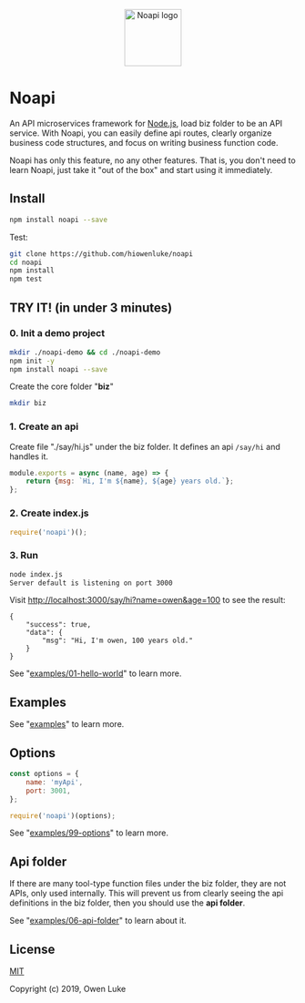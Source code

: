 <p align="center"><img width="100" src="https://raw.githubusercontent.com/hiowenluke/noapi/master/doc/images/logo.png" alt="Noapi logo" /></p>

# Noapi

An API microservices framework for [Node.js](https://nodejs.org), load biz folder to be an API service. With Noapi, you can easily define api routes, clearly organize business code structures, and focus on writing business function code. 

Noapi has only this feature, no any other features. That is, you don't need to learn Noapi, just take it "out of the box" and start using it immediately.

## Install

```sh
npm install noapi --save
```

Test:
```sh
git clone https://github.com/hiowenluke/noapi
cd noapi
npm install
npm test
```

## TRY IT! (in under 3 minutes)

### 0. Init a demo project

```sh
mkdir ./noapi-demo && cd ./noapi-demo
npm init -y
npm install noapi --save
```

Create the core folder "**biz**"

```sh
mkdir biz
```

### 1. Create an api

Create file "./say/hi.js" under the biz folder. It defines an api `/say/hi` and handles it.

```js
module.exports = async (name, age) => {
    return {msg: `Hi, I'm ${name}, ${age} years old.`};
};
```

### 2. Create index.js

```js
require('noapi')();
```

### 3. Run

```sh
node index.js
Server default is listening on port 3000
```

Visit [http://localhost:3000/say/hi?name=owen&age=100]() to see the result:
```
{
    "success": true,
    "data": {
        "msg": "Hi, I'm owen, 100 years old."
    }
}
```

See "[examples/01-hello-world](./examples/01-hello-world)" to learn more.

## Examples

See "[examples](./examples)" to learn more.

## Options

```js
const options = {
    name: 'myApi',
    port: 3001,
};

require('noapi')(options);
```

See "[examples/99-options](./examples/99-options)" to learn more.

## Api folder

If there are many tool-type function files under the biz folder, they are not APIs, only used internally. This will prevent us from clearly seeing the api definitions in the biz folder, then you should use the **api folder**.

See "[examples/06-api-folder](./examples/06-api-folder)" to learn about it.

## License

[MIT](LICENSE)

Copyright (c) 2019, Owen Luke
